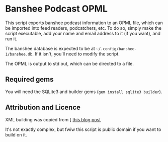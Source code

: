 Banshee Podcast OPML
====================

This script exports banshee podcast information to an OPML file, which can be
imported into feed readers, podcatchers, etc. To do so, simply make the script
executable, add your name and email address to it (if you want), and run it. 

The banshee database is expected to be at `~/.config/banshee-1/banshee.db`. If
it isn't, you'll need to modify the script.

The OPML is output to std out, which can be directed to a file.

Required gems
-------------
You will need the SQLite3 and builder gems (`gem install sqlite3 builder`).

Attribution and Licence
-----------------------

XML building was copied from [
[this blog post](http://blog.slashpoundbang.com/post/3385815540/how-to-generate-an-opml-file-with-ruby)

It's not exactly complex, but fwiw this script is public domain if you want to
build on it.
